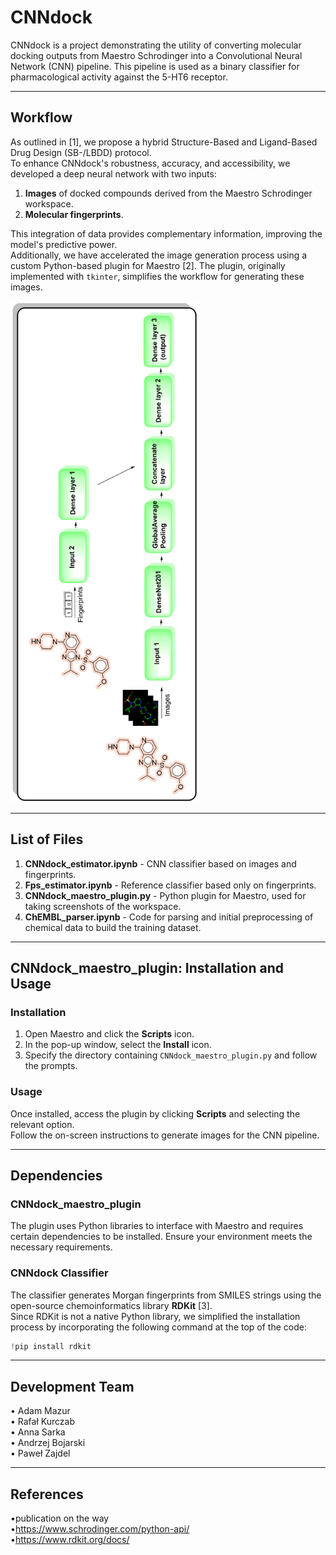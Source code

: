 # CNNdock

CNNdock is a project demonstrating the utility of converting molecular docking outputs from Maestro Schrodinger into a Convolutional Neural Network (CNN) pipeline. This pipeline is used as a binary classifier for pharmacological activity against the 5-HT6 receptor.

---

## Workflow

As outlined in [1], we propose a hybrid Structure-Based and Ligand-Based Drug Design (SB-/LBDD) protocol.  
To enhance CNNdock's robustness, accuracy, and accessibility, we developed a deep neural network with two inputs:

1. **Images** of docked compounds derived from the Maestro Schrodinger workspace.
2. **Molecular fingerprints**.

This integration of data provides complementary information, improving the model's predictive power.  
Additionally, we have accelerated the image generation process using a custom Python-based plugin for Maestro [2]. The plugin, originally implemented with `tkinter`, simplifies the workflow for generating these images.

<img src="./images/CNN_diagram.png" alt="Opis obrazu" style="width: 300px; transform: rotate(180deg);"/>

---

## List of Files

1. **CNNdock_estimator.ipynb** - CNN classifier based on images and fingerprints.  
2. **Fps_estimator.ipynb** - Reference classifier based only on fingerprints.  
3. **CNNdock_maestro_plugin.py** - Python plugin for Maestro, used for taking screenshots of the workspace.  
4. **ChEMBL_parser.ipynb** - Code for parsing and initial preprocessing of chemical data to build the training dataset.

---

## CNNdock_maestro_plugin: Installation and Usage

### Installation

1. Open Maestro and click the **Scripts** icon.  
2. In the pop-up window, select the **Install** icon.  
3. Specify the directory containing `CNNdock_maestro_plugin.py` and follow the prompts.

### Usage

Once installed, access the plugin by clicking **Scripts** and selecting the relevant option.  
Follow the on-screen instructions to generate images for the CNN pipeline.

---

## Dependencies

### CNNdock_maestro_plugin

The plugin uses Python libraries to interface with Maestro and requires certain dependencies to be installed. Ensure your environment meets the necessary requirements.

### CNNdock Classifier

The classifier generates Morgan fingerprints from SMILES strings using the open-source chemoinformatics library **RDKit** [3].  
Since RDKit is not a native Python library, we simplified the installation process by incorporating the following command at the top of the code:
```python
!pip install rdkit
```

---

## Development Team
• Adam Mazur  
• Rafał Kurczab   
• Anna Sarka  
• Andrzej Bojarski   
• Paweł Zajdel  

---

## References
•publication on the way   
•https://www.schrodinger.com/python-api/   
•https://www.rdkit.org/docs/  
